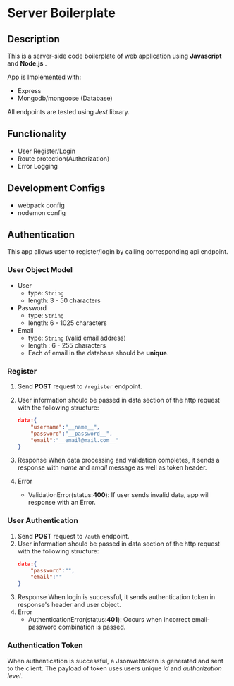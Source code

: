 # Server Boilerplate

## Description

This is a server-side code boilerplate of web application using **Javascript** and **Node.js** .  

App is Implemented with:
- Express
- Mongodb/mongoose (Database)

All endpoints are tested using _Jest_ library.

## Functionality

- User Register/Login
- Route protection(Authorization)
- Error Logging

## Development Configs
- webpack config
- nodemon config

## Authentication
This app allows user to register/login by calling corresponding api endpoint.

### User Object Model
  - User
     - type: `String`
     - length: 3 - 50 characters
   - Password
     - type: `String`
     - length: 6 - 1025 characters
   - Email
     - type: `String` (valid email address)
     - length : 6 - 255 characters
     - Each of email in the database should be **unique**.

### Register

1. Send **POST** request to `/register` endpoint.
2. User information should be passed in data section of the http request with the following structure:
   ```json
   data:{
       "username":"__name__",
       "password":"__password__",
       "email":"__email@mail.com__"
   }
   ```
 
3. Response
   When data processing and validation completes, it sends a response with _name_ and _email_ message as well as token header.
4. Error
   - ValidationError(status:**400**): If user sends invalid data, app will response with an Error.
   
### User Authentication

1. Send **POST** request to `/auth` endpoint.
2. User information should be passed in data section of the http request with the following structure:
   ```json
   data:{
       "password":"",
       "email":""
   }
   ```
3. Response
   When login is successful, it sends authentication token in response's header and user object.
4. Error
   - AuthenticationError(status:**401**): Occurs when incorrect email-password combination is passed.
   
### Authentication Token
When authentication is successful, a Jsonwebtoken is generated and sent to the client.
The payload of token uses users unique *id* and *authorization level*.

